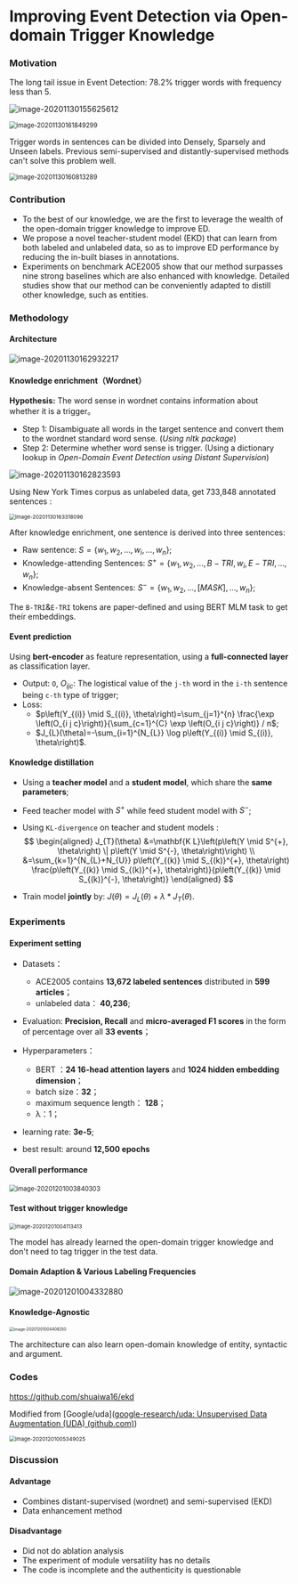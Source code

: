 # Improving Event Detection via Open-domain Trigger Knowledge
### Motivation
The long tail issue in Event Detection: 78.2% trigger words with frequency less than 5.

![image-20201130155625612](3.%20Improving%20Event%20Detection%20via%20Open-domain%20Trigger%20Knowledge.assets/image-20201130155625612.png)

<img src="3.%20Improving%20Event%20Detection%20via%20Open-domain%20Trigger%20Knowledge.assets/image-20201130161849299.png" alt="image-20201130161849299" style="zoom:80%;" />



Trigger words in sentences can be divided into Densely, Sparsely and Unseen labels. Previous semi-supervised and distantly-supervised methods can't solve this problem well.

<img src="3.%20Improving%20Event%20Detection%20via%20Open-domain%20Trigger%20Knowledge.assets/image-20201130160813289.png" alt="image-20201130160813289" style="zoom:80%;" />

### Contribution

- To the best of our knowledge, we are the first to leverage the wealth of the open-domain
  trigger knowledge to improve ED.
- We propose a novel teacher-student model (EKD) that can learn from both labeled and
  unlabeled data, so as to improve ED performance by reducing the in-built biases in annotations.
- Experiments on benchmark ACE2005 show that our method surpasses nine strong baselines
  which are also enhanced with knowledge. Detailed studies show that our method can be conveniently adapted to distill other knowledge, such as entities.

### Methodology

#### Architecture

![image-20201130162932217](3.%20Improving%20Event%20Detection%20via%20Open-domain%20Trigger%20Knowledge.assets/image-20201130162932217.png)

#### Knowledge enrichment（Wordnet）

**Hypothesis:** The word sense in wordnet contains information about whether it is a trigger。

- Step 1: Disambiguate all words in the target sentence and convert them to the wordnet standard  word sense. (*Using nltk package*)
- Step 2: Determine whether word sense is trigger. (Using a dictionary lookup in *Open-Domain Event Detection using Distant Supervision*)

![image-20201130162823593](3.%20Improving%20Event%20Detection%20via%20Open-domain%20Trigger%20Knowledge.assets/image-20201130162823593.png)

Using New York Times corpus as unlabeled data, get 733,848 annotated sentences :

<img src="3.%20Improving%20Event%20Detection%20via%20Open-domain%20Trigger%20Knowledge.assets/image-20201130163318096.png" alt="image-20201130163318096" style="zoom:67%;" />

After knowledge enrichment, one sentence is derived into three sentences:

- Raw sentence: $S=\{w_1, w_2, ..., w_i, ...,w_n\}$;
- Knowledge-attending Sentences: $S^+=\{w_1, w_2, ..., B-TRI, w_i, E-TRI, ...,w_n\}$;
- Knowledge-absent Sentences: $S^-=\{w_1, w_2, ..., [MASK], ...,w_n\}$;

The `B-TRI`&`E-TRI` tokens are paper-defined and using BERT MLM task to get their embeddings.

#### Event prediction

Using **bert-encoder** as feature representation, using a **full-connected layer** as classification layer.

- Output: `O`, $O_{ijc}$: The logistical value of the `j-th` word in the `i-th` sentence being `c-th` type of trigger;
- Loss: 
  - $p\left(Y_{(i)} \mid S_{(i)}, \theta\right)=\sum_{j=1}^{n} \frac{\exp \left(O_{i j c}\right)}{\sum_{c=1}^{C} \exp \left(O_{i j c}\right)} / n$;
  - $J_{L}(\theta)=-\sum_{i=1}^{N_{L}} \log p\left(Y_{(i)} \mid S_{(i)}, \theta\right)$.

#### Knowledge distillation

- Using a **teacher model** and a **student model**, which share the **same parameters**;

- Feed teacher model with $S^+$ while feed student model with $S^-$;

- Using `KL-divergence` on  teacher and student models :
  $$
  \begin{aligned} J_{T}(\theta) &=\mathbf{K L}\left(p\left(Y \mid S^{+}, \theta\right) \| p\left(Y \mid S^{-}, \theta\right)\right) \\ &=\sum_{k=1}^{N_{L}+N_{U}} p\left(Y_{(k)} \mid S_{(k)}^{+}, \theta\right) \frac{p\left(Y_{(k)} \mid S_{(k)}^{+}, \theta\right)}{p\left(Y_{(k)} \mid S_{(k)}^{-}, \theta\right)} \end{aligned}
  $$
  

- Train model **jointly** by: $J(\theta)=J_{L}(\theta)+\lambda * J_{T}(\theta)$.

### Experiments

#### Experiment setting

- Datasets：
  - ACE2005 contains **13,672 labeled sentences** distributed in **599 articles**；
  - unlabeled data： **40,236**;

- Evaluation: **Precision, Recall** and **micro-averaged F1 scores** in the form of percentage over all **33 events**；

- Hyperparameters：
  - BERT ：**24 16-head attention layers** and **1024 hidden embedding dimension**；
  - batch size：**32**；
  - maximum sequence length： **128**；
  - λ：1；

- learning rate: **3e-5**;

- best result: around **12,500 epochs**

#### Overall performance

 <img src="3.%20Improving%20Event%20Detection%20via%20Open-domain%20Trigger%20Knowledge.assets/image-20201201003840303.png" alt="image-20201201003840303" style="zoom:80%;" />

#### Test without trigger knowledge

<img src="3.%20Improving%20Event%20Detection%20via%20Open-domain%20Trigger%20Knowledge.assets/image-20201201004113413.png" alt="image-20201201004113413" style="zoom: 67%;" />

The model has already learned the open-domain trigger knowledge and don't need to tag trigger in the test data.

#### Domain Adaption & Various Labeling Frequencies

![image-20201201004332880](3.%20Improving%20Event%20Detection%20via%20Open-domain%20Trigger%20Knowledge.assets/image-20201201004332880.png)

#### Knowledge-Agnostic

<img src="3.%20Improving%20Event%20Detection%20via%20Open-domain%20Trigger%20Knowledge.assets/image-20201201004408250.png" alt="image-20201201004408250" style="zoom:50%;" /> 

The architecture can also learn open-domain knowledge of entity, syntactic and argument. 

### Codes

<https://github.com/shuaiwa16/ekd>

Modified from [Google/uda]([google-research/uda: Unsupervised Data Augmentation (UDA) (github.com)](https://github.com/google-research/uda)) 

<img src="3.%20Improving%20Event%20Detection%20via%20Open-domain%20Trigger%20Knowledge.assets/image-20201201005349025.png" alt="image-20201201005349025" style="zoom: 67%;" />



### Discussion

#### Advantage

- Combines distant-supervised (wordnet) and semi-supervised (EKD)
- Data enhancement method

#### Disadvantage

- Did not do ablation analysis
- The experiment of module versatility has no details
- The code is incomplete and the authenticity is questionable